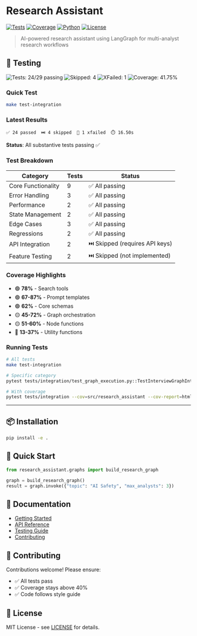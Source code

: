 # Research Assistant

[![Tests](https://img.shields.io/badge/tests-24%20passed-success)](https://github.com/your-org/research-assistant/actions)
[![Coverage](https://img.shields.io/badge/coverage-41.75%25-yellow)](https://github.com/your-org/research-assistant/actions)
[![Python](https://img.shields.io/badge/python-3.11+-blue)](https://www.python.org/downloads/)
[![License](https://img.shields.io/badge/license-MIT-green)](LICENSE)

> AI-powered research assistant using LangGraph for multi-analyst research workflows

## 🧪 Testing

![Tests: 24/29 passing](https://img.shields.io/badge/tests-24%2F29%20passing-brightgreen)
![Skipped: 4](https://img.shields.io/badge/skipped-4-blue)
![XFailed: 1](https://img.shields.io/badge/xfailed-1-yellow)
![Coverage: 41.75%](https://img.shields.io/badge/coverage-41.75%25-yellow)

### Quick Test

```bash
make test-integration
```

### Latest Results

```
✅ 24 passed  ⏭️ 4 skipped  🔄 1 xfailed  ⏱️ 16.50s
```

**Status**: All substantive tests passing ✅

### Test Breakdown

| Category | Tests | Status |
|----------|-------|--------|
| Core Functionality | 9 | ✅ All passing |
| Error Handling | 3 | ✅ All passing |
| Performance | 2 | ✅ All passing |
| State Management | 2 | ✅ All passing |
| Edge Cases | 3 | ✅ All passing |
| Regressions | 2 | ✅ All passing |
| API Integration | 2 | ⏭️ Skipped (requires API keys) |
| Feature Testing | 2 | ⏭️ Skipped (not implemented) |

### Coverage Highlights

- 🟢 **78%** - Search tools
- 🟢 **67-87%** - Prompt templates  
- 🟢 **62%** - Core schemas
- 🟡 **45-72%** - Graph orchestration
- 🟡 **51-60%** - Node functions
- 🔴 **13-37%** - Utility functions

### Running Tests

```bash
# All tests
make test-integration

# Specific category
pytest tests/integration/test_graph_execution.py::TestInterviewGraphIntegration -v

# With coverage
pytest tests/integration --cov=src/research_assistant --cov-report=html
```

---

## 📦 Installation

```bash
pip install -e .
```

## 🚀 Quick Start

```python
from research_assistant.graphs import build_research_graph

graph = build_research_graph()
result = graph.invoke({"topic": "AI Safety", "max_analysts": 3})
```

## 📖 Documentation

- [Getting Started](docs/getting-started.md)
- [API Reference](docs/api-reference.md)
- [Testing Guide](docs/testing.md)
- [Contributing](CONTRIBUTING.md)

## 🤝 Contributing

Contributions welcome! Please ensure:
- ✅ All tests pass
- ✅ Coverage stays above 40%
- ✅ Code follows style guide

## 📄 License

MIT License - see [LICENSE](LICENSE) for details.
